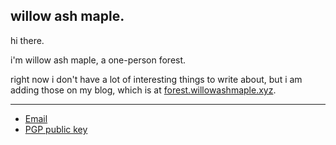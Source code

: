 ## willow ash maple.   


hi there.  

i'm willow ash maple, a one-person forest.  

right now i don't have a lot of interesting things to write about, but i am adding those on my blog, which is at [forest.willowashmaple.xyz](https://forest.willowashmaple.xyz).  

----  

- [Email](https://spamty.eu/show/v6/485/c24f77bd76d70ab47fe02a04/)  
- [PGP public key](pgp-public-key.txt)    

 


